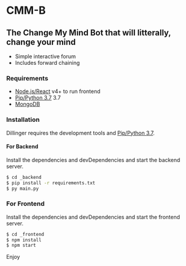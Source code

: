 # CMM-B

## The Change My Mind Bot that will litterally, change your mind
  - Simple interactive forum
  - Includes forward chaining

### Requirements

  - [Node.js/React](https://nodejs.org/) v4+ to run frontend
  - [Pip/Python 3.7](https://pypi.org/project/pip/) 3.7
  - [MongoDB](https://docs.mongodb.com/)

### Installation

Dillinger requires the development tools and [Pip/Python 3.7](https://pypi.org/project/pip/).
#### For Backend
Install the dependencies and devDependencies and start the backend server.

```sh
$ cd _backend
$ pip install -r requirements.txt
$ py main.py
```
### For Frontend 

Install the dependencies and devDependencies and start the frontend server.

```sh
$ cd _frontend
$ npm install 
$ npm start
```

Enjoy